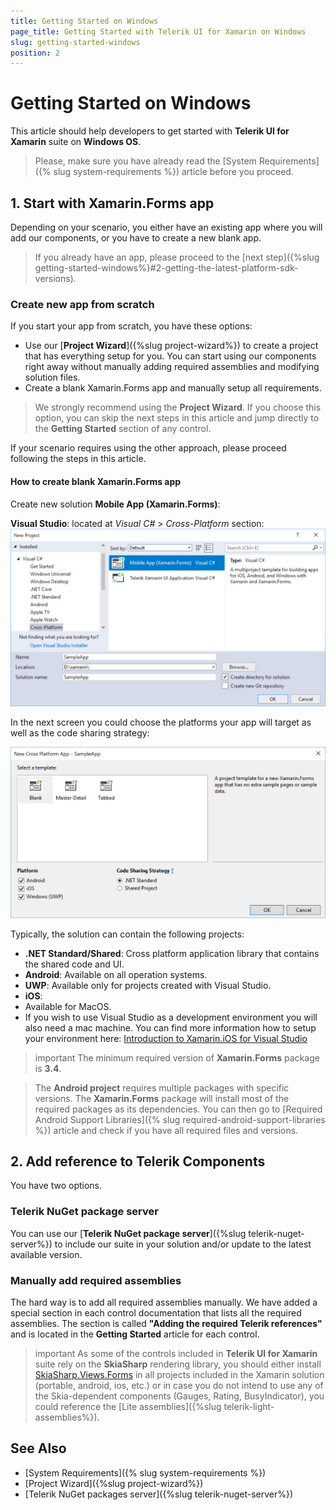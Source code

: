 ```yaml
---
title: Getting Started on Windows
page_title: Getting Started with Telerik UI for Xamarin on Windows
slug: getting-started-windows
position: 2
---
```


# Getting Started on Windows

This article should help developers to get started with **Telerik UI for Xamarin** suite on **Windows OS**.

>Please, make sure you have already read the [System Requirements]({% slug system-requirements %}) article before you proceed.

## 1. Start with Xamarin.Forms app

Depending on your scenario, you either have an existing app where you will add our components, or you have to create a new blank app.
 
> If you already have an app, please proceed to the [next step]({%slug getting-started-windows%}#2-getting-the-latest-platform-sdk-versions).

### Create new app from scratch

If you start your app from scratch, you have these options:

- Use our [**Project Wizard**]({%slug project-wizard%}) to create a project that has everything setup for you. You can start using our components right away without manually adding required assemblies and modifying solution files.
- Create a blank Xamarin.Forms app and manually setup all requirements.

> We strongly recommend using the **Project Wizard**. If you choose this option, you can skip the next steps in this article and jump directly to the **Getting Started** section of any control.

If your scenario requires using the other approach, please proceed following the steps in this article.

#### How to create blank Xamarin.Forms app

Create new solution **Mobile App (Xamarin.Forms)**:

**Visual Studio**: located at *Visual C#* > *Cross-Platform* section:  
![Create new Xamarin.Forms solution](../images/visual-studio-new-solution.png "Image")

In the next screen you could choose the platforms your app will target as well as the code sharing strategy:

![Create new Xamarin.Forms solution second screen](../images/visual-studio-new-solution_screen2.png "Image")

Typically, the solution can contain the following projects:

* **.NET Standard/Shared**: Cross platform application library that contains the shared code and UI.
* **Android**: Available on all operation systems.
* **UWP**: Available only for projects created with Visual Studio.
* **iOS**:
 * Available for MacOS.
 * If you wish to use Visual Studio as a development environment you will also need a mac machine. You can find more information how to setup your environment here: [Introduction to Xamarin.iOS for Visual Studio](http://developer.xamarin.com/guides/ios/getting_started/installation/windows/introduction_to_xamarin_ios_for_visual_studio/)

 
>important The minimum required version of **Xamarin.Forms** package is **3.4**.
  
>The **Android project** requires multiple packages with specific versions. The **Xamarin.Forms** package will install most of the required packages as its dependencies. You can then go to [Required Android Support Libraries]({% slug required-android-support-libraries %}) article and check if you have all required files and versions.

## 2. Add reference to Telerik Components

You have two options.

### Telerik NuGet package server

You can use our [**Telerik NuGet package server**]({%slug telerik-nuget-server%}) to include our suite in your solution and/or update to the latest available version.

### Manually add required assemblies

The hard way is to add all required assemblies manually. We have added a special section in each control documentation that lists all the required assemblies. The section is called **"Adding the required Telerik references"** and is located in the **Getting Started** article for each control.

>important As some of the controls included in **Telerik UI for Xamarin** suite rely on the **SkiaSharp** rendering library, you should either install [SkiaSharp.Views.Forms](https://www.nuget.org/packages/SkiaSharp.Views.Forms/1.59.0) in all projects included in the Xamarin solution (portable, android, ios, etc.) or in case you do not intend to use any of the Skia-dependent components (Gauges, Rating, BusyIndicator), you could reference the [Lite assemblies]({%slug telerik-light-assemblies%}).

## See Also

- [System Requirements]({% slug system-requirements %})
- [Project Wizard]({%slug project-wizard%})
- [Telerik NuGet packages server]({%slug telerik-nuget-server%})
